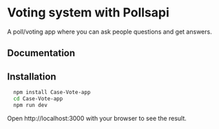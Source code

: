 
# Voting system with Pollsapi 

A poll/voting app where you can ask people questions and get answers.



## Documentation




## Installation



```bash
  npm install Case-Vote-app
  cd Case-Vote-app
  npm run dev
```
Open http://localhost:3000 with your browser to see the result.
    

